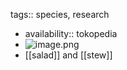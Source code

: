 tags:: species, research

- availability:: tokopedia
- ![image.png](https://peach-geographical-bat-397.mypinata.cloud/ipfs/QmeCdAo19FpD9gTw6iXgEcHRLp7emj6eE1xD2C8RDGMVhs)
- [[salad]] and [[stew]]